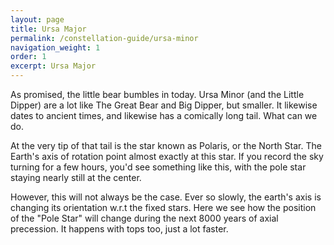 ```yaml
---
layout: page
title: Ursa Major
permalink: /constellation-guide/ursa-minor
navigation_weight: 1
order: 1
excerpt: Ursa Major
---
```


As promised, the little bear bumbles in today. Ursa Minor (and the Little Dipper) are a lot like The Great Bear and Big Dipper, but smaller. It likewise dates to ancient times, and likewise has a comically long tail. What can we do.

At the very tip of that tail is the star known as Polaris, or the North Star. The Earth's axis of rotation point almost exactly at this star. If you record the sky turning for a few hours, you'd see something like this, with the pole star staying nearly still at the center.

However, this will not always be the case. Ever so slowly, the earth's axis is changing its orientation w.r.t the fixed stars. Here we see how the position of the "Pole Star" will change during the next 8000 years of axial precession. It happens with tops too, just a lot faster.
